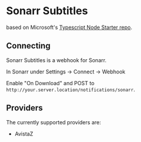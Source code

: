 # Sonarr Subtitles

based on Microsoft's [Typescript Node Starter repo](https://github.com/Microsoft/TypeScript-Node-Starter).

## Connecting

Sonarr Subtitles is a webhook for Sonarr.

In Sonarr under Settings -> Connect -> Webhook

Enable "On Download" and POST to `http://your.server.location/notifications/sonarr`.

## Providers

The currently supported providers are:

 - AvistaZ
